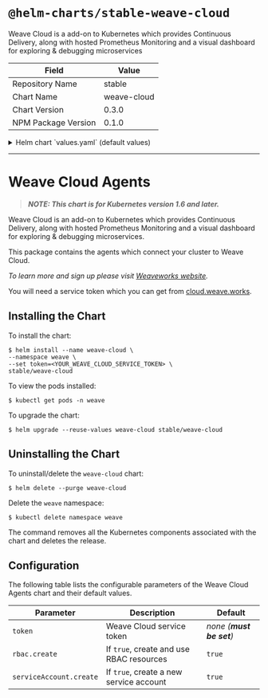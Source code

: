 # `@helm-charts/stable-weave-cloud`

Weave Cloud is a add-on to Kubernetes which provides Continuous Delivery, along with hosted Prometheus Monitoring and a visual dashboard for exploring & debugging microservices

| Field               | Value       |
| ------------------- | ----------- |
| Repository Name     | stable      |
| Chart Name          | weave-cloud |
| Chart Version       | 0.3.0       |
| NPM Package Version | 0.1.0       |

<details>

<summary>Helm chart `values.yaml` (default values)</summary>

```yaml
# Default values for weave-cloud.

token: ''

agent:
  name: weave-agent

image:
  repository: quay.io/weaveworks/launcher-agent
  tag: 1.1.0
  pullPolicy: IfNotPresent

rbac:
  # Specifies whether RBAC resources should be created
  create: true

serviceAccount:
  # Specifies whether a service account should be created
  create: true
  # The name of the service account to use.
  # If not set and create is true, a name is generated using the fullname template
  name:
```

</details>

---

# Weave Cloud Agents

> **_NOTE: This chart is for Kubernetes version 1.6 and later._**

Weave Cloud is an add-on to Kubernetes which provides Continuous Delivery, along with hosted Prometheus Monitoring and a visual dashboard for exploring & debugging microservices.

This package contains the agents which connect your cluster to Weave Cloud.

_To learn more and sign up please visit [Weaveworks website](https://weave.works)._

You will need a service token which you can get from [cloud.weave.works](https://cloud.weave.works/).

## Installing the Chart

To install the chart:

```console
$ helm install --name weave-cloud \
--namespace weave \
--set token=<YOUR_WEAVE_CLOUD_SERVICE_TOKEN> \
stable/weave-cloud
```

To view the pods installed:

```console
$ kubectl get pods -n weave
```

To upgrade the chart:

```console
$ helm upgrade --reuse-values weave-cloud stable/weave-cloud
```

## Uninstalling the Chart

To uninstall/delete the `weave-cloud` chart:

```console
$ helm delete --purge weave-cloud
```

Delete the `weave` namespace:

```console
$ kubectl delete namespace weave
```

The command removes all the Kubernetes components associated with the chart and deletes the release.

## Configuration

The following table lists the configurable parameters of the Weave Cloud Agents chart and their default values.

| Parameter               | Description                              | Default                    |
| ----------------------- | ---------------------------------------- | -------------------------- |
| `token`                 | Weave Cloud service token                | _none_ _(**must be set**)_ |
| `rbac.create`           | If `true`, create and use RBAC resources | `true`                     |
| `serviceAccount.create` | If `true`, create a new service account  | `true`                     |
